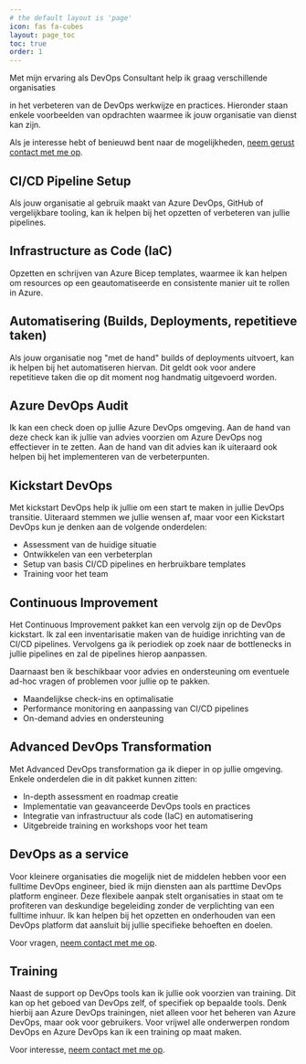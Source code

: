 ```yaml
---
# the default layout is 'page'
icon: fas fa-cubes
layout: page_toc
toc: true
order: 1
---
```


<!-- markdownlint-disable MD041 -->
Met mijn ervaring als DevOps Consultant help ik graag verschillende organisaties
<!-- markdownlint-enable MD041 -->
in het verbeteren van de DevOps werkwijze en practices. Hieronder staan enkele
voorbeelden van opdrachten waarmee ik jouw organisatie van dienst kan zijn.

Als je interesse hebt of benieuwd bent naar de mogelijkheden,
[neem gerust contact met me op](mailto:info@mikebeemsterboer.nl).

## CI/CD Pipeline Setup

Als jouw organisatie al gebruik maakt van Azure DevOps, GitHub of vergelijkbare
tooling, kan ik helpen bij het opzetten of verbeteren van jullie pipelines.

## Infrastructure as Code (IaC)

Opzetten en schrijven van Azure Bicep templates, waarmee ik kan helpen om
resources op een geautomatiseerde en consistente manier uit te rollen in Azure.

## Automatisering (Builds, Deployments, repetitieve taken)

Als jouw organisatie nog "met de hand" builds of deployments uitvoert, kan ik
helpen bij het automatiseren hiervan. Dit geldt ook voor andere repetitieve taken
die op dit moment nog handmatig uitgevoerd worden.

## Azure DevOps Audit

Ik kan een check doen op jullie Azure DevOps omgeving. Aan de hand van deze check
kan ik jullie van advies voorzien om Azure DevOps nog effectiever in te zetten.
Aan de hand van dit advies kan ik uiteraard ook helpen bij het implementeren van
de verbeterpunten.

## Kickstart DevOps

Met kickstart DevOps help ik jullie om een start te maken in jullie DevOps transitie.
Uiteraard stemmen we jullie wensen af, maar voor een Kickstart DevOps kun je
denken aan de volgende onderdelen:

- Assessment van de huidige situatie
- Ontwikkelen van een verbeterplan
- Setup van basis CI/CD pipelines en herbruikbare templates
- Training voor het team

## Continuous Improvement

Het Continuous Improvement pakket kan een vervolg zijn op de DevOps kickstart.
Ik zal een inventarisatie maken van de huidige inrichting van de CI/CD pipelines.
Vervolgens ga ik periodiek op zoek naar de bottlenecks in jullie pipelines en zal
de pipelines hierop aanpassen.

Daarnaast ben ik beschikbaar voor advies en ondersteuning om eventuele ad-hoc
vragen of problemen voor jullie op te pakken.

- Maandelijkse check-ins en optimalisatie
- Performance monitoring en aanpassing van CI/CD pipelines
- On-demand advies en ondersteuning

## Advanced DevOps Transformation

Met Advanced DevOps transformation ga ik dieper in op jullie omgeving.
Enkele onderdelen die in dit pakket kunnen zitten:

- In-depth assessment en roadmap creatie
- Implementatie van geavanceerde DevOps tools en practices
- Integratie van infrastructuur als code (IaC) en automatisering
- Uitgebreide training en workshops voor het team

## DevOps as a service

Voor kleinere organisaties die mogelijk niet de middelen hebben voor een
fulltime DevOps engineer, bied ik mijn diensten aan als parttime DevOps platform
engineer. Deze flexibele aanpak stelt organisaties in staat om te profiteren van
deskundige begeleiding zonder de verplichting van een fulltime inhuur. Ik kan
helpen bij het opzetten en onderhouden van een DevOps platform dat aansluit
bij jullie specifieke behoeften en doelen.

Voor vragen, [neem contact met me op](mailto:info@mikebeemsterboer.nl).

## Training

Naast de support op DevOps tools kan ik jullie ook voorzien van training. Dit
kan op het geboed van DevOps zelf, of specifiek op bepaalde tools. Denk hierbij
aan Azure DevOps trainingen, niet alleen voor het beheren van Azure DevOps, maar
ook voor gebruikers. Voor vrijwel alle onderwerpen rondom DevOps en Azure DevOps
kan ik een training op maat maken.

Voor interesse, [neem contact met me op](mailto:info@mikebeemsterboer.nl).
